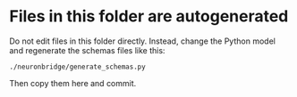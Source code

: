 # Files in this folder are autogenerated

Do not edit files in this folder directly. Instead, change the Python model and regenerate the schemas files like this:

```
./neuronbridge/generate_schemas.py
```

Then copy them here and commit.

